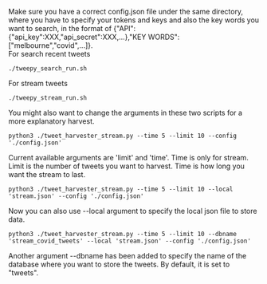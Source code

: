Make sure you have a correct config.json file under the same directory, 
where you have to specify your tokens and keys and also the key words you want to search, 
in the format of {"API":{"api_key":XXX,"api_secret":XXX,...},"KEY WORDS":["melbourne","covid",...]}.<br>
For search recent tweets
```
./tweepy_search_run.sh
```
For stream tweets
```
./tweepy_stream_run.sh
```
You might also want to change the arguments in these two scripts for a more explanatory harvest.<br>
```
python3 ./tweet_harvester_stream.py --time 5 --limit 10 --config './config.json'
```
Current available arguments are 'limit' and 'time'. Time is only for stream.
Limit is the number of tweets you want to harvest. Time is how long you want the stream to last.<br>
```
python3 ./tweet_harvester_stream.py --time 5 --limit 10 --local 'stream.json' --config './config.json'
```
Now you can also use --local argument to specify the local json file to store data.
```
python3 ./tweet_harvester_stream.py --time 5 --limit 10 --dbname 'stream_covid_tweets' --local 'stream.json' --config './config.json'
```
Another argument --dbname has been added to specify the name of the database where you want to store the tweets. By default, it is set to "tweets".

